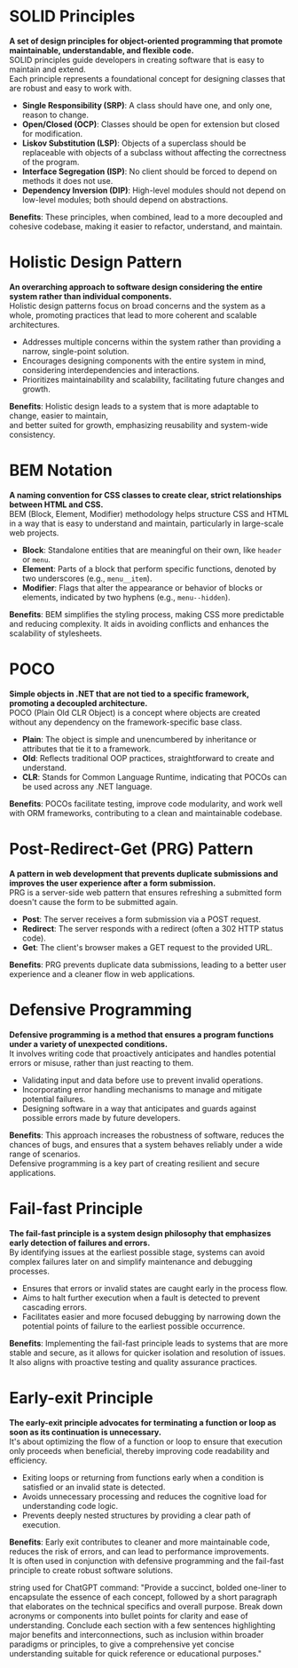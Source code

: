 # SOLID Principles
**A set of design principles for object-oriented programming that promote maintainable, understandable, and flexible code.**</br>
SOLID principles guide developers in creating software that is easy to maintain and extend.</br>
Each principle represents a foundational concept for designing classes that are robust and easy to work with.

- **Single Responsibility (SRP)**: A class should have one, and only one, reason to change.
- **Open/Closed (OCP)**: Classes should be open for extension but closed for modification.
- **Liskov Substitution (LSP)**: Objects of a superclass should be replaceable with objects of a subclass without affecting the correctness of the program.
- **Interface Segregation (ISP)**: No client should be forced to depend on methods it does not use.
- **Dependency Inversion (DIP)**: High-level modules should not depend on low-level modules; both should depend on abstractions.

**Benefits**: These principles, when combined, lead to a more decoupled and cohesive codebase, making it easier to refactor, understand, and maintain.

# Holistic Design Pattern
**An overarching approach to software design considering the entire system rather than individual components.**</br>
Holistic design patterns focus on broad concerns and the system as a whole, promoting practices that lead to more coherent and scalable architectures.

- Addresses multiple concerns within the system rather than providing a narrow, single-point solution.
- Encourages designing components with the entire system in mind, considering interdependencies and interactions.
- Prioritizes maintainability and scalability, facilitating future changes and growth.

**Benefits**: Holistic design leads to a system that is more adaptable to change, easier to maintain,</br>
 and better suited for growth, emphasizing reusability and system-wide consistency.

# BEM Notation
**A naming convention for CSS classes to create clear, strict relationships between HTML and CSS.**</br>
BEM (Block, Element, Modifier) methodology helps structure CSS and HTML in a way that is easy to understand and maintain, particularly in large-scale web projects.

- **Block**: Standalone entities that are meaningful on their own, like `header` or `menu`.
- **Element**: Parts of a block that perform specific functions, denoted by two underscores (e.g., `menu__item`).
- **Modifier**: Flags that alter the appearance or behavior of blocks or elements, indicated by two hyphens (e.g., `menu--hidden`).

**Benefits**: BEM simplifies the styling process, making CSS more predictable and reducing complexity. It aids in avoiding conflicts and enhances the scalability of stylesheets.

# POCO
**Simple objects in .NET that are not tied to a specific framework, promoting a decoupled architecture.**</br>
POCO (Plain Old CLR Object) is a concept where objects are created without any dependency on the framework-specific base class.

- **Plain**: The object is simple and unencumbered by inheritance or attributes that tie it to a framework.
- **Old**: Reflects traditional OOP practices, straightforward to create and understand.
- **CLR**: Stands for Common Language Runtime, indicating that POCOs can be used across any .NET language.

**Benefits**: POCOs facilitate testing, improve code modularity, and work well with ORM frameworks, contributing to a clean and maintainable codebase.

# Post-Redirect-Get (PRG) Pattern
**A pattern in web development that prevents duplicate submissions and improves the user experience after a form submission.**</br>
PRG is a server-side web pattern that ensures refreshing a submitted form doesn't cause the form to be submitted again.

- **Post**: The server receives a form submission via a POST request.
- **Redirect**: The server responds with a redirect (often a 302 HTTP status code).
- **Get**: The client's browser makes a GET request to the provided URL.

**Benefits**: PRG prevents duplicate data submissions, leading to a better user experience and a cleaner flow in web applications.

# Defensive Programming
**Defensive programming is a method that ensures a program functions under a variety of unexpected conditions.**</br>
It involves writing code that proactively anticipates and handles potential errors or misuse, rather than just reacting to them.

- Validating input and data before use to prevent invalid operations.
- Incorporating error handling mechanisms to manage and mitigate potential failures.
- Designing software in a way that anticipates and guards against possible errors made by future developers.

**Benefits**: This approach increases the robustness of software, reduces the chances of bugs, and ensures that a system behaves reliably under a wide range of scenarios.</br>
Defensive programming is a key part of creating resilient and secure applications.

# Fail-fast Principle
**The fail-fast principle is a system design philosophy that emphasizes early detection of failures and errors.**</br>
By identifying issues at the earliest possible stage, systems can avoid complex failures later on and simplify maintenance and debugging processes.

- Ensures that errors or invalid states are caught early in the process flow.
- Aims to halt further execution when a fault is detected to prevent cascading errors.
- Facilitates easier and more focused debugging by narrowing down the potential points of failure to the earliest possible occurrence.

**Benefits**: Implementing the fail-fast principle leads to systems that are more stable and secure, as it allows for quicker isolation and resolution of issues. It also aligns with proactive testing and quality assurance practices.

# Early-exit Principle
**The early-exit principle advocates for terminating a function or loop as soon as its continuation is unnecessary.**</br>
It's about optimizing the flow of a function or loop to ensure that execution only proceeds when beneficial, thereby improving code readability and efficiency.

- Exiting loops or returning from functions early when a condition is satisfied or an invalid state is detected.
- Avoids unnecessary processing and reduces the cognitive load for understanding code logic.
- Prevents deeply nested structures by providing a clear path of execution.

**Benefits**: Early exit contributes to cleaner and more maintainable code, reduces the risk of errors, and can lead to performance improvements. </br>It is often used in conjunction with defensive programming and the fail-fast principle to create robust software solutions.



string used for ChatGPT command:
"Provide a succinct, bolded one-liner to encapsulate the essence of each concept, followed by a short paragraph that elaborates on the technical specifics and overall purpose. Break down acronyms or components into bullet points for clarity and ease of understanding. Conclude each section with a few sentences highlighting major benefits and interconnections, such as inclusion within broader paradigms or principles, to give a comprehensive yet concise understanding suitable for quick reference or educational purposes."